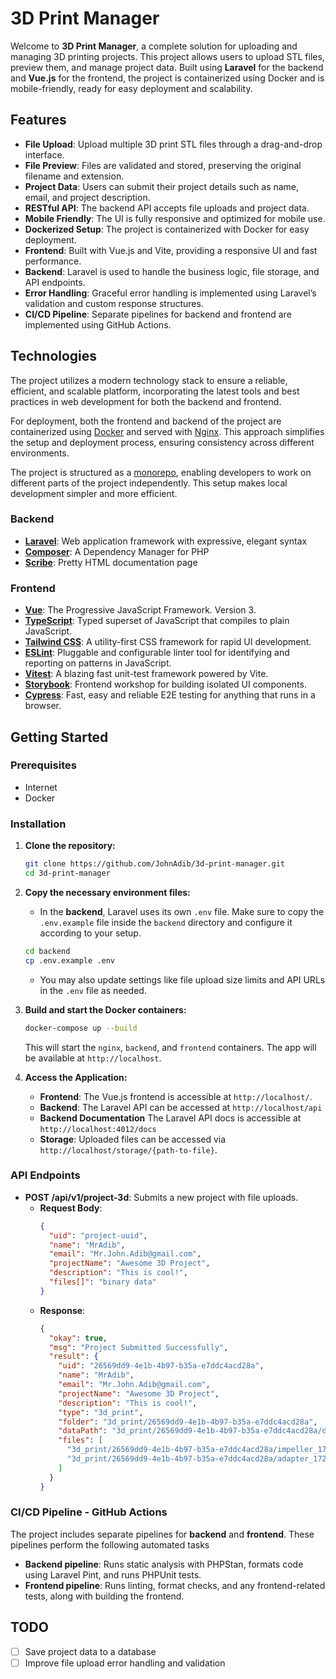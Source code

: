# 3D Print Manager

Welcome to **3D Print Manager**, a complete solution for uploading and managing 3D printing projects. This project allows users to upload STL files, preview them, and manage project data. Built using **Laravel** for the backend and **Vue.js** for the frontend, the project is containerized using Docker and is mobile-friendly, ready for easy deployment and scalability.

## Features

- **File Upload**: Upload multiple 3D print STL files through a drag-and-drop interface.
- **File Preview**: Files are validated and stored, preserving the original filename and extension.
- **Project Data**: Users can submit their project details such as name, email, and project description.
- **RESTful API**: The backend API accepts file uploads and project data.
- **Mobile Friendly**: The UI is fully responsive and optimized for mobile use.
- **Dockerized Setup**: The project is containerized with Docker for easy deployment.
- **Frontend**: Built with Vue.js and Vite, providing a responsive UI and fast performance.
- **Backend**: Laravel is used to handle the business logic, file storage, and API endpoints.
- **Error Handling**: Graceful error handling is implemented using Laravel’s validation and custom response structures.
- **CI/CD Pipeline**: Separate pipelines for backend and frontend are implemented using GitHub Actions.

## Technologies

The project utilizes a modern technology stack to ensure a reliable, efficient, and scalable platform, incorporating the latest tools and best practices in web development for both the backend and frontend.

For deployment, both the frontend and backend of the project are containerized using [Docker](https://www.docker.com/products/docker-desktop/) and served with [Nginx](https://www.nginx.com/). This approach simplifies the setup and deployment process, ensuring consistency across different environments.

The project is structured as a [monorepo](https://monorepo.tools/), enabling developers to work on different parts of the project independently. This setup makes local development simpler and more efficient.

### Backend

- **[Laravel](https://laravel.com/)**: Web application framework with expressive, elegant syntax
- **[Composer](https://getcomposer.org/)**: A Dependency Manager for PHP
- **[Scribe](https://scribe.knuckles.wtf/laravel/)**: Pretty HTML documentation page

### Frontend

- **[Vue](https://vuejs.org/)**: The Progressive JavaScript Framework. Version 3.
- **[TypeScript](https://www.typescriptlang.org/)**: Typed superset of JavaScript that compiles to plain JavaScript.
- **[Tailwind CSS](https://tailwindcss.com/)**: A utility-first CSS framework for rapid UI development.
- **[ESLint](https://eslint.org/)**: Pluggable and configurable linter tool for identifying and reporting on patterns in JavaScript.
- **[Vitest](https://vitest.dev/)**: A blazing fast unit-test framework powered by Vite.
- **[Storybook](https://storybook.js.org/)**: Frontend workshop for building isolated UI components.
- **[Cypress](https://www.cypress.io/)**: Fast, easy and reliable E2E testing for anything that runs in a browser.

## Getting Started

### Prerequisites

- Internet
- Docker

### Installation

1. **Clone the repository:**

   ```bash
   git clone https://github.com/JohnAdib/3d-print-manager.git
   cd 3d-print-manager
   ```

2. **Copy the necessary environment files:**

   - In the **backend**, Laravel uses its own `.env` file. Make sure to copy the `.env.example` file inside the `backend` directory and configure it according to your setup.

   ```bash
   cd backend
   cp .env.example .env
   ```

   - You may also update settings like file upload size limits and API URLs in the `.env` file as needed.

3. **Build and start the Docker containers:**

   ```bash
   docker-compose up --build
   ```

   This will start the `nginx`, `backend`, and `frontend` containers. The app will be available at `http://localhost`.

4. **Access the Application:**

   - **Frontend**: The Vue.js frontend is accessible at `http://localhost/`.
   - **Backend**: The Laravel API can be accessed at `http://localhost/api`
   - **Backend Documentation** The Laravel API docs is accessible at `http://localhost:4012/docs`
   - **Storage**: Uploaded files can be accessed via `http://localhost/storage/{path-to-file}`.

### API Endpoints

- **POST /api/v1/project-3d**: Submits a new project with file uploads.
  - **Request Body**:
    ```json
    {
      "uid": "project-uuid",
      "name": "MrAdib",
      "email": "Mr.John.Adib@gmail.com",
      "projectName": "Awesome 3D Project",
      "description": "This is cool!",
      "files[]": "binary data"
    }
    ```
  - **Response**:
    ```json
    {
      "okay": true,
      "msg": "Project Submitted Successfully",
      "result": {
        "uid": "26569dd9-4e1b-4b97-b35a-e7ddc4acd28a",
        "name": "MrAdib",
        "email": "Mr.John.Adib@gmail.com",
        "projectName": "Awesome 3D Project",
        "description": "This is cool!",
        "type": "3d_print",
        "folder": "3d_print/26569dd9-4e1b-4b97-b35a-e7ddc4acd28a",
        "dataPath": "3d_print/26569dd9-4e1b-4b97-b35a-e7ddc4acd28a/data.json",
        "files": [
          "3d_print/26569dd9-4e1b-4b97-b35a-e7ddc4acd28a/impeller_1727659548.stl",
          "3d_print/26569dd9-4e1b-4b97-b35a-e7ddc4acd28a/adapter_1727659548.stl"
        ]
      }
    }
    ```

### CI/CD Pipeline - GitHub Actions

The project includes separate pipelines for **backend** and **frontend**. These pipelines perform the following automated tasks

- **Backend pipeline**: Runs static analysis with PHPStan, formats code using Laravel Pint, and runs PHPUnit tests.
- **Frontend pipeline**: Runs linting, format checks, and any frontend-related tests, along with building the frontend.

## TODO

- [ ] Save project data to a database
- [ ] Improve file upload error handling and validation
